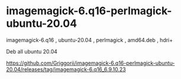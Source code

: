 # imagemagick-6.q16-perlmagick-ubuntu-20.04
imagemagick-6.q16 , ubuntu-20.04 , perlmagick , amd64.deb , hdri+

Deb all ubuntu 20.04

https://github.com/Griggorii/imagemagick-6.q16-perlmagick-ubuntu-20.04/releases/tag/imagemagick-6.q16_6.9.10.23
